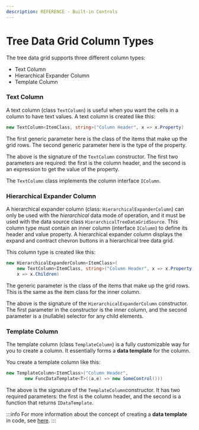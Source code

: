 ```yaml
---
description: REFERENCE - Built-in Controls
---
```


# Tree Data Grid Column Types

The tree data grid supports three different column types:

* Text Column
* Hierarchical Expander Column
* Template Column

### Text Column

A text column (class `TextColumn`) is useful when you want the cells in a column to have text values. A text column is created like this:

```csharp
new TextColumn<ItemClass, string>("Column Header", x => x.Property)
```

The first generic parameter here is the class of the items that make up the grid rows. The second generic parameter here is the type of the property.&#x20;

<!--![](https://user-images.githubusercontent.com/53405089/157456551-dd394781-903a-4c7b-8874-e631e21534a1.png)-->

The above is the signature of the `TextColumn` constructor. The first two parameters are required: the first is the column header, and the second is an expression to get the value of the property.&#x20;

The `TextColumn` class implements the column interface `IColumn`.&#x20;

### Hierarchical Expander Column

A hierarchical expander column (class: `HierarchicalExpanderColumn`) can only be used with the _hierarchical_ data mode of operation, and it must be used with the data source class `HierarchicalTreeDataGridSource`. This column type must contain an inner column (interface `IColumn`) to define its header and value property. A hierarchical expander column displays the expand and contract chevron buttons in a hierarchical tree data grid.&#x20;

This column type is created like this:

```csharp
new HierarchicalExpanderColumn<ItemClass>(
    new TextColumn<ItemClass, string>("Column Header", x => x.Property), 
    x => x.Children)
```

The generic parameter is the class of the items that make up the grid rows. This is the same as the item class for the inner column.&#x20;

<!--![](https://user-images.githubusercontent.com/53405089/157536079-fd14f1ed-0a7d-438a-abba-fd56766709a9.png)-->

The above is the signature of the `HierarchicalExpanderColumn` constructor. The first parameter in the constructor is the inner column, and the second parameter is a (nullable) selector for any child elements.

### Template Column

The template column (class `TemplateColumn`) is a fully customizable way for you to create a column. It essentially forms a **data template** for the column.&#x20;

You create a template column like this:

```csharp
new TemplateColumn<ItemClass>("Column Header",
       new FuncDataTemplate<T>((a,e) => new SomeControl()))
```

<!--![](https://user-images.githubusercontent.com/53405089/157664231-8653bce9-f8d6-4fbc-8e78-e3ff93f1ace2.png)-->

The above is the signature of the `TemplateColumn`constructor.  It has two required parameters: the first is the column header, and the second is a function that returns `IDataTemplate`.

:::info
For more information about the concept of creating a **data template** in code, see [here](../../../../concepts/templates/creating-data-templates-in-code.md).&#x20;
:::
